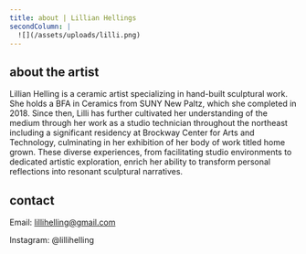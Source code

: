```yaml
---
title: about | Lillian Hellings
secondColumn: |
  ![](/assets/uploads/lilli.png)
---
```


## about the artist

Lillian Helling is a ceramic artist specializing in hand-built sculptural work. She holds a BFA in Ceramics from SUNY New Paltz, which she completed in 2018. Since then, Lilli has further cultivated her understanding of the medium through her work as a studio technician throughout the northeast including a significant residency at Brockway Center for Arts and Technology, culminating in her exhibition of her body of work titled home grown. These diverse experiences, from facilitating studio environments to dedicated artistic exploration, enrich her ability to transform personal reflections into resonant sculptural narratives.

## contact

Email: [lillihelling@gmail.com](mailto:lillihelling@gmail.com)

Instagram: @lillihelling
